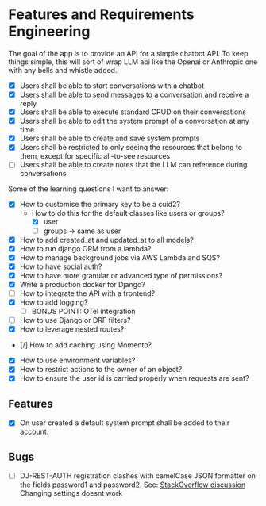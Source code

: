 # Features and Requirements Engineering

The goal of the app is to provide an API for a simple chatbot API.
To keep things simple, this will sort of wrap LLM api like the Openai or Anthropic one with any bells and whistle added.

- [X] Users shall be able to start conversations with a chatbot
- [X] Users shall be able to send messages to a conversation and receive a reply
- [X] Users shall be able to execute standard CRUD on their conversations
- [X] Users shall be able to edit the system prompt of a conversation at any time
- [X] Users shall be able to create and save system prompts
- [X] Users shall be restricted to only seeing the resources that belong to them, except for specific all-to-see resources
- [ ] Users shall be able to create notes that the LLM can reference during conversations
  
Some of the learning questions I want to answer:

- [X] How to customise the primary key to be a cuid2?
  - How to do this for the default classes like users or groups?
    - [X] user
    - [ ] groups -> same as user
- [X] How to add created_at and updated_at to all models?
- [X] How to run django ORM from a lambda?
- [X] How to manage background jobs via AWS Lambda and SQS?
- [X] How to have social auth?
- [X] How to have more granular or advanced type of permissions?
- [X] Write a production docker for Django?
- [ ] How to integrate the API with a frontend?
- [X] How to add logging?
  - [ ] BONUS POINT: OTel integration
- [ ] How to use Django or DRF filters?
- [X] How to leverage nested routes?
- [/] How to add caching using Momento?
- [X] How to use environment variables?
- [X] How to restrict actions to the owner of an object?
- [X] How to ensure the user id is carried properly when requests are sent?

## Features

- [X] On user created a default system prompt shall be added to their account.

## Bugs

- [ ] DJ-REST-AUTH registration clashes with camelCase JSON formatter on the fields password1 and password2. See: [StackOverflow discussion](https://stackoverflow.com/questions/63768825/get-this-field-is-required-in-django-auth-registration)
    Changing settings doesnt work


